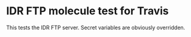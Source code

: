 # IDR FTP molecule test for Travis

This tests the IDR FTP server.
Secret variables are obviously overridden.
